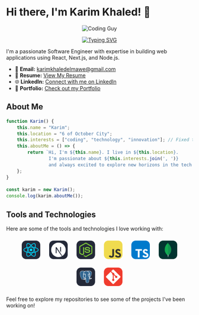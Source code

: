 # Hi there, I'm Karim Khaled! 👋

<p align="center">
  <img src="https://media.giphy.com/media/Ws6T5PN7wHv3cY8xy8/giphy.gif" alt="Coding Guy">
</p>
<p align="center">
  <a href="https://git.io/typing-svg">
    <img src="https://readme-typing-svg.demolab.com?font=Fira+Code&pause=1000&color=F71515&width=435&lines=I+code+to+make+things+from+nothing.;Debugging+is+my+cardio." alt="Typing SVG">
  </a>
</p>


I'm a passionate Software Engineer with expertise in building web applications using React, Next.js, and Node.js.

- 📧 **Email:** [karimkhaledelmawe@gmail.com](mailto:karimkhaledelmawe@gmail.com)
- 📄 **Resume:** [View My Resume](https://docs.google.com/document/d/1JOPXu8fxs2WfmQsEOkvHwhEfknSWOv26/edit)
- 🌐 **LinkedIn:** [Connect with me on LinkedIn](https://www.linkedin.com/in/karimkhaled0/)
- 📝 **Portfolio:** [Check out my Portfolio](https://www.karimkhaled.software/)

## About Me

```javascript
function Karim() {
    this.name = "Karim";
    this.location = "6 of October City";
    this.interests = ["coding", "technology", "innovation"]; // Fixed the quotes here
    this.aboutMe = () => {
        return `Hi, I'm ${this.name}. I live in ${this.location}.
                I'm passionate about ${this.interests.join(', ')}
                and always excited to explore new horizons in the tech world.`;
    };
}

const karim = new Karim();
console.log(karim.aboutMe());
```

## Tools and Technologies

Here are some of the tools and technologies I love working with:

<p align="center">
  <img src="https://github.com/tandpfun/skill-icons/blob/main/icons/React-Dark.svg" alt="React" width="50" height="50" style="padding: 10px;">
  <img src="https://github.com/tandpfun/skill-icons/blob/main/icons/NextJS-Dark.svg" alt="Next.js" width="50" height="50" style="padding: 10px;">
  <img src="https://github.com/tandpfun/skill-icons/blob/main/icons/NodeJS-Dark.svg" alt="Node.js" width="50" height="50" style="padding: 10px;">
  <img src="https://github.com/tandpfun/skill-icons/blob/main/icons/JavaScript.svg" alt="JavaScript" width="50" height="50" style="padding: 10px;">
  <img src="https://github.com/tandpfun/skill-icons/blob/main/icons/TypeScript.svg" alt="TypeScript" width="50" height="50" style="padding: 10px;">
  <img src="https://github.com/tandpfun/skill-icons/blob/main/icons/MongoDB.svg" alt="MongoDB" width="50" height="50" style="padding: 10px;">
  <img src="https://github.com/tandpfun/skill-icons/blob/main/icons/PostgreSQL-Dark.svg" alt="PostgreSQL" width="50" height="50" style="padding: 10px;">
  <img src="https://github.com/tandpfun/skill-icons/blob/main/icons/Git.svg" alt="Git" width="50" height="50" style="padding: 10px;">
</p>


Feel free to explore my repositories to see some of the projects I've been working on!


